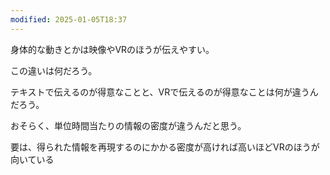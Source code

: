 ```yaml
---
modified: 2025-01-05T18:37
---
```

  

身体的な動きとかは映像やVRのほうが伝えやすい。

  

この違いは何だろう。

テキストで伝えるのが得意なことと、VRで伝えるのが得意なことは何が違うんだろう。

  

おそらく、単位時間当たりの情報の密度が違うんだと思う。

要は、得られた情報を再現するのにかかる密度が高ければ高いほどVRのほうが向いている